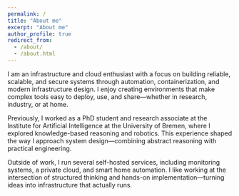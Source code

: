 ```yaml
---
permalink: /
title: "About me"
excerpt: "About me"
author_profile: true
redirect_from: 
  - /about/
  - /about.html
---
```


I am an infrastructure and cloud enthusiast with a focus on building reliable, scalable, and secure systems through automation, containerization, and modern infrastructure design. I enjoy creating environments that make complex tools easy to deploy, use, and share—whether in research, industry, or at home.

Previously, I worked as a PhD student and research associate at the Institute for Artificial Intelligence at the University of Bremen, where I explored knowledge-based reasoning and robotics. This experience shaped the way I approach system design—combining abstract reasoning with practical engineering.

Outside of work, I run several self-hosted services, including monitoring systems, a private cloud, and smart home automation.
I like working at the intersection of structured thinking and hands-on implementation—turning ideas into infrastructure that actually runs.